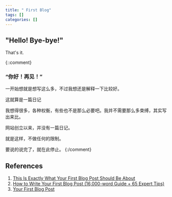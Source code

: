 ```yaml
---
title: " First Blog"
tags: []
categories: []
---
```


## "Hello! Bye-bye!"

That's it.

{::comment}
### “你好！再见！”

一开始想就是想写这么多，不过我想还是解释一下比较好。

这就算是一篇日记

我想得很多，各种权衡，有些也不是那么必要吧。我并不需要那么多束缚，其实写出来比。

网站创立以来，并没有一篇日记。

就是这样，不做任何的限制。

要说的说完了，就在此停止。
{:/comment}

## References
1. [This Is Exactly What Your First Blog Post Should Be About](https://www.shoutmeloud.com/write-first-blog-post.html)
2. [How to Write Your First Blog Post (16,000-word Guide + 65 Expert Tips)](http://iwannabeablogger.com/first-blog-post/)
3. [Your First Blog Post](https://www.practicalmommy.com/first-blog-post/)